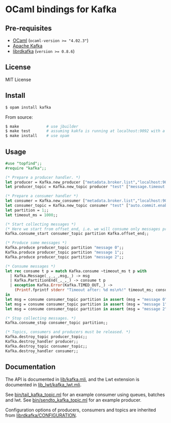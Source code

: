 OCaml bindings for Kafka
====================================

Pre-requisites
--------------
* [OCaml](http://caml.inria.fr/) (`ocaml-version >= "4.02.3"`)
* [Apache Kafka](http://kafka.apache.org/)
* [librdkafka](https://github.com/edenhill/librdkafka) (`version >= 0.8.6`)

License
-------
MIT License

Install
-------

```sh
$ opam install kafka
```

From source:

```sh
$ make            # use jbuilder
$ make test       # assuming kakfa is running at localhost:9092 with a 'test' topic.
$ make install    # use opam
```

Usage
-----

```ocaml
#use "topfind";;
#require "kafka";;

(* Prepare a producer handler. *)
let producer = Kafka.new_producer ["metadata.broker.list","localhost:9092"];;
let producer_topic = Kafka.new_topic producer "test" ["message.timeout.ms","10000"];;

(* Prepare a consumer handler *)
let consumer = Kafka.new_consumer ["metadata.broker.list","localhost:9092"];;
let consumer_topic = Kafka.new_topic consumer "test" ["auto.commit.enable","false"];;
let partition = 1;;
let timeout_ms = 1000;;

(* Start collecting messages *)
(* Here we start from offset_end, i.e. we will consume only messages produced from now. *)
Kafka.consume_start consumer_topic partition Kafka.offset_end;;

(* Produce some messages *)
Kafka.produce producer_topic partition "message 0";;
Kafka.produce producer_topic partition "message 1";;
Kafka.produce producer_topic partition "message 2";;

(* Consume messages *)
let rec consume t p = match Kafka.consume ~timeout_ms t p with
  | Kafka.Message(_,_,_,msg,_) -> msg
  | Kafka.PartitionEnd(_,_,_) -> consume t p
  | exception Kafka.Error(Kafka.TIMED_OUT,_) ->
    (Printf.fprintf stderr "Timeout after: %d ms\n%!" timeout_ms; consume t p)
in
let msg = consume consumer_topic partition in assert (msg = "message 0");
let msg = consume consumer_topic partition in assert (msg = "message 1");
let msg = consume consumer_topic partition in assert (msg = "message 2");

(* Stop collecting messages. *)
Kafka.consume_stop consumer_topic partition;;

(* Topics, consumers and producers must be released. *)
Kafka.destroy_topic producer_topic;;
Kafka.destroy_handler producer;;
Kafka.destroy_topic consumer_topic;;
Kafka.destroy_handler consumer;;
```

Documentation
-------------

The API is documented in [lib/kafka.mli](lib/kafka.mli),
and the Lwt extension is documented in [lib_lwt/kafka_lwt.mli](lib_lwt/kafka_lwt.mli).

See [bin/tail_kafka_topic.ml](bin/tail_kafka_topic.ml) for an example consumer using queues, batches and lwt.
See [bin/sendto_kafka_topic.ml](bin/sendto_kafka_topic.ml) for an example producer.

Configuration options of producers, consumers and topics
are inherited from [librdkafka/CONFIGURATION](https://github.com/edenhill/librdkafka/blob/master/CONFIGURATION.md).

